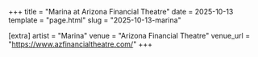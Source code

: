 +++
title = "Marina at Arizona Financial Theatre"
date = 2025-10-13
template = "page.html"
slug = "2025-10-13-marina"

[extra]
artist = "Marina"
venue = "Arizona Financial Theatre"
venue_url = "https://www.azfinancialtheatre.com/"
+++
